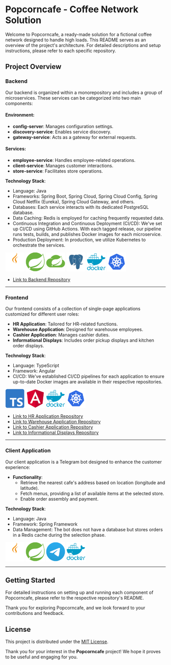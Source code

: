 # Popcorncafe - Coffee Network Solution

Welcome to Popcorncafe, a ready-made solution for a fictional coffee network designed to handle high loads. This README serves as an overview of the project's architecture. For detailed descriptions and setup instructions, please refer to each specific repository.

## Project Overview

### Backend

Our backend is organized within a monorepository and includes a group of microservices. These services can be categorized into two main components:

#### Environment:
- **config-server**: Manages configuration settings.
- **discovery-service**: Enables service discovery.
- **gateway-service**: Acts as a gateway for external requests.

#### Services:
- **employee-service**: Handles employee-related operations.
- **client-service**: Manages customer interactions.
- **store-service**: Facilitates store operations.

**Technology Stack**:
- Language: Java
- Frameworks: Spring Boot, Spring Cloud, Spring Cloud Config, Spring Cloud Netflix (Eureka), Spring Cloud Gateway, and others.
- Databases: Each service interacts with its dedicated PostgreSQL database.
- Data Caching: Redis is employed for caching frequently requested data.
- Continuous Integration and Continuous Deployment (CI/CD): We've set up CI/CD using GitHub Actions. With each tagged release, our pipeline runs tests, builds, and publishes Docker images for each microservice.
- Production Deployment: In production, we utilize Kubernetes to orchestrate the services.

<!--
![Java](https://github.com/popcorncafe/.github/blob/main/images/logo/java-logo.png?raw=true)
![Spting Boot](https://github.com/popcorncafe/.github/blob/main/images/logo/spring-logo.png?raw=true)
![Spring Cloud](https://github.com/popcorncafe/.github/blob/main/images/logo/spring-cloud-logo.png?raw=true)
![Postgres](https://github.com/popcorncafe/.github/blob/main/images/logo/postgres-logo.png?raw=true)
![Docker](https://github.com/popcorncafe/.github/blob/main/images/logo/docker-logo.png?raw=true)
![Kubernetes](https://github.com/popcorncafe/.github/blob/main/images/logo/kuber-logo.png?raw=true)

  -->

<div>
  <img src="https://github.com/popcorncafe/.github/blob/main/images/logo/java-logo.png?raw=true" height="60">
  <img src="https://github.com/popcorncafe/.github/blob/main/images/logo/spring-logo.png?raw=true" height="60">
  <img src="https://github.com/popcorncafe/.github/blob/main/images/logo/spring-cloud-logo.png?raw=true" height="60">
  <img src="https://github.com/popcorncafe/.github/blob/main/images/logo/postgres-logo.png?raw=true" height="60">
  <img src="https://github.com/popcorncafe/.github/blob/main/images/logo/docker-logo.png?raw=true" height="60">
  <img src="https://github.com/popcorncafe/.github/blob/main/images/logo/kuber-logo.png?raw=true" height="60">
</div>

- [Link to Backend Repository](https://github.com/popcorncafe/popcorncafe-backend)

---

### Frontend

Our frontend consists of a collection of single-page applications customized for different user roles:

- **HR Application**: Tailored for HR-related functions.
- **Warehouse Application**: Designed for warehouse employees.
- **Cashier Application**: Manages cashier duties.
- **Informational Displays**: Includes order pickup displays and kitchen order displays.

**Technology Stack**:
- Language: TypeScript
- Framework: Angular
- CI/CD: We've established CI/CD pipelines for each application to ensure up-to-date Docker images are available in their respective repositories.

 
<!--
![TypeScrypt](https://github.com/popcorncafe/.github/blob/main/images/logo/ts-logo.png?raw=true)
![Angular](https://github.com/popcorncafe/.github/blob/main/images/logo/angular-logo.png?raw=true)
![Docker](https://github.com/popcorncafe/.github/blob/main/images/logo/docker-logo.png?raw=true)
![Kubernetes](https://github.com/popcorncafe/.github/blob/main/images/logo/kuber-logo.png?raw=true)
-->

<div>
  <img src="https://github.com/popcorncafe/.github/blob/main/images/logo/ts-logo.png?raw=true" height="60">
  <img src="https://github.com/popcorncafe/.github/blob/main/images/logo/angular-logo.png?raw=true" height="60">
  <img src="https://github.com/popcorncafe/.github/blob/main/images/logo/docker-logo.png?raw=true" width="60">
  <img src="https://github.com/popcorncafe/.github/blob/main/images/logo/kuber-logo.png?raw=true" width="60">
</div>

- [Link to HR Application Repository](#)
- [Link to Warehouse Application Repository](#)
- [Link to Cashier Application Repository](#)
- [Link to Informational Displays Repository](#)

---

### Client Application

Our client application is a Telegram bot designed to enhance the customer experience:

- **Functionality**:
  - Retrieve the nearest cafe's address based on location (longitude and latitude).
  - Fetch menus, providing a list of available items at the selected store.
  - Enable order assembly and payment.

**Technology Stack**:
- Language: Java
- Framework: Spring Framework
- Data Management: The bot does not have a database but stores orders in a Redis cache during the selection phase.

 <!--
![Java](https://github.com/popcorncafe/.github/blob/main/images/logo/java-logo.png?raw=true)
![Spting Boot](https://github.com/popcorncafe/.github/blob/main/images/logo/spring-logo.png?raw=true)
![Telegram](https://github.com/popcorncafe/.github/blob/main/images/logo/tg-logo.png?raw=true)
![Docker](https://github.com/popcorncafe/.github/blob/main/images/logo/docker-logo.png?raw=true)
-->

<div>
  <img src="https://github.com/popcorncafe/.github/blob/main/images/logo/java-logo.png?raw=true" height="60">
  <img src="https://github.com/popcorncafe/.github/blob/main/images/logo/spring-logo.png?raw=true" height="60">
  <img src="https://github.com/popcorncafe/.github/blob/main/images/logo/tg-logo.png?raw=true" height="60">
  <img src="https://github.com/popcorncafe/.github/blob/main/images/logo/docker-logo.png?raw=true" height="60">
</div>

---

## Getting Started

For detailed instructions on setting up and running each component of Popcorncafe, please refer to the respective repository's README.

Thank you for exploring Popcorncafe, and we look forward to your contributions and feedback.

## License

This project is distributed under the [MIT License](LICENSE).

Thank you for your interest in the **Popcorncafe** project! We hope it proves to be useful and engaging for you.

<!-- 
## Contact

If you have questions or suggestions for improving the project, feel free to contact us:

- Email: [your email]
- Website: [link to your website]
-->
